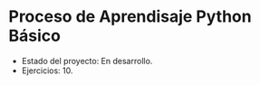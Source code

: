 <h1>Proceso de Aprendisaje Python Básico</h1>

- Estado del proyecto: En desarrollo.
- Ejercicios: 10.

